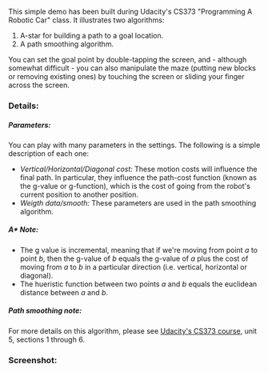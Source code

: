 This simple demo has been built during Udacity's CS373 "Programming A Robotic Car" class. It illustrates two algorithms: 

1. A-star for building a path to a goal location.
2. A path smoothing algorithm.

You can set the goal point by double-tapping the screen, and - although somewhat difficult - you can also manipulate the maze (putting new blocks or removing existing ones) by touching the screen or sliding your finger across the screen.

### Details:

##### Parameters:
You can play with many parameters in the settings. The following is a simple description of each one:

* *Vertical/Horizontal/Diagonal cost:* These motion costs will influence the final path. In particular, they influence the path-cost function (known as the g-value or g-function), which is the cost of going from the robot's current position to another position.
* *Weigth data/smooth:* These parameters are used in the path smoothing algorithm.

##### A* Note:
* The g value is incremental, meaning that if we're moving from point *a* to point *b*, then the g-value of *b* equals the g-value of *a* plus the cost of moving from *a* to *b* in a particular direction (i.e. vertical, horizontal or diagonal).
* The hueristic function between two points *a* and *b* equals the euclidean distance between *a* and *b*.

##### Path smoothing note:
For more details on this algorithm, please see [Udacity's CS373 course](http://www.udacity.com/view#Course/cs373/CourseRev/apr2012/Unit/513063/Nugget/508048), unit 5, sections 1 through 6.

### Screenshot:



